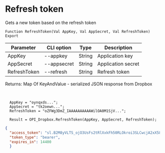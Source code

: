 ﻿---
sidebar_position: 3
---

# Refresh token
 Gets a new token based on the refresh token



`Function RefreshToken(Val AppKey, Val AppSecret, Val RefreshToken) Export`

  | Parameter | CLI option | Type | Description |
  |-|-|-|-|
  | AppKey | --appkey | String | Application key |
  | AppSecret | --appsecret | String | Application secret |
  | RefreshToken | --refresh | String | Refresh token |

  
  Returns:  Map Of KeyAndValue - serialized JSON response from Dropbox

<br/>




```bsl title="Code example"
  AppKey = "oynqxds...";
  AppSecret = "tk2oewn...";
  RefreshToken = "oZFWg3DmZ_IAAAAAAAAAAWilOA0M1SjV...";
  
  Result = OPI_Dropbox.RefreshToken(AppKey, AppSecret, RefreshToken);
```
 



```json title="Result"
{
  "access_token": "sl.B2M8yVLTS_ojO3UsFs2tRlXxkFh50RLOkroi3SLCwcjA2xX58JY__GXKh9vPGnGcfDkkTJJYB1Wn9tFvj6cRs3w04TnfaBQnJiOfUb58UHexTCAdck9xNFIBAQjuAQKUtkoht66bvsu4oh6Wl6gQpvU",
  "token_type": "bearer",
  "expires_in": 14400
  }
```
